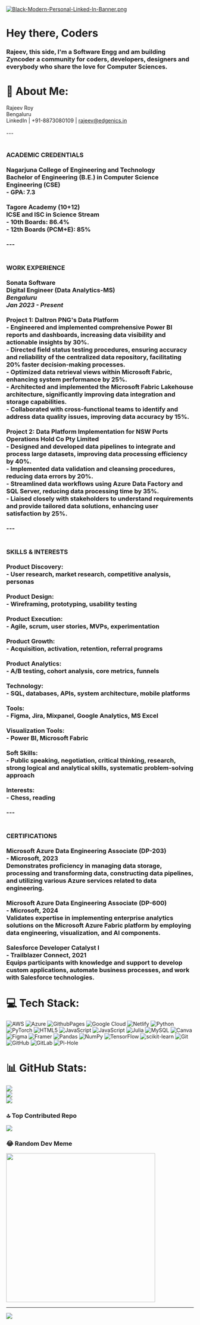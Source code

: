 [![Black-Modern-Personal-Linked-In-Banner.png](https://i.postimg.cc/8zk2my60/Black-Modern-Personal-Linked-In-Banner.png)](https://postimg.cc/gn5tYH4V)

# Hey there, Coders 
### Rajeev, this side, I'm a Software Engg and am building **Zyncoder** a community for coders, developers, designers and everybody who share the love for Computer Sciences.

# 💫 About Me:
Rajeev Roy  <br>Bengaluru  <br>LinkedIn | +91-8873080109 | rajeev@edgenics.in  <br><br>---<br><br>
### ACADEMIC CREDENTIALS<br><br>**Nagarjuna College of Engineering and Technology**  <br>Bachelor of Engineering (B.E.) in Computer Science Engineering (CSE)  <br>- GPA: 7.3  <br><br>**Tagore Academy (10+12)**  <br>ICSE and ISC in Science Stream  <br>- 10th Boards: 86.4%  <br>- 12th Boards (PCM+E): 85%  <br><br>---<br><br>
### WORK EXPERIENCE<br><br>**Sonata Software**  <br>**Digital Engineer (Data Analytics-MS)**  <br>_Bengaluru_  <br>_Jan 2023 - Present_  <br><br>**Project 1: Daltron PNG's Data Platform**  <br>- Engineered and implemented comprehensive Power BI reports and dashboards, increasing data visibility and actionable insights by 30%.  <br>- Directed field status testing procedures, ensuring accuracy and reliability of the centralized data repository, facilitating 20% faster decision-making processes.  <br>- Optimized data retrieval views within Microsoft Fabric, enhancing system performance by 25%.  <br>- Architected and implemented the Microsoft Fabric Lakehouse architecture, significantly improving data integration and storage capabilities.  <br>- Collaborated with cross-functional teams to identify and address data quality issues, improving data accuracy by 15%.<br><br>**Project 2: Data Platform Implementation for NSW Ports Operations Hold Co Pty Limited**  <br>- Designed and developed data pipelines to integrate and process large datasets, improving data processing efficiency by 40%.  <br>- Implemented data validation and cleansing procedures, reducing data errors by 20%.  <br>- Streamlined data workflows using Azure Data Factory and SQL Server, reducing data processing time by 35%.  <br>- Liaised closely with stakeholders to understand requirements and provide tailored data solutions, enhancing user satisfaction by 25%.<br><br>---<br><br>
### SKILLS & INTERESTS<br><br>**Product Discovery:**  <br>- User research, market research, competitive analysis, personas  <br><br>**Product Design:**  <br>- Wireframing, prototyping, usability testing  <br><br>**Product Execution:**  <br>- Agile, scrum, user stories, MVPs, experimentation  <br><br>**Product Growth:**  <br>- Acquisition, activation, retention, referral programs  <br><br>**Product Analytics:**  <br>- A/B testing, cohort analysis, core metrics, funnels  <br><br>**Technology:**  <br>- SQL, databases, APIs, system architecture, mobile platforms  <br><br>**Tools:**  <br>- Figma, Jira, Mixpanel, Google Analytics, MS Excel  <br><br>**Visualization Tools:**  <br>- Power BI, Microsoft Fabric  <br><br>**Soft Skills:**  <br>- Public speaking, negotiation, critical thinking, research, strong logical and analytical skills, systematic problem-solving approach  <br><br>**Interests:**  <br>- Chess, reading  <br><br>---<br><br>
### CERTIFICATIONS<br><br>**Microsoft Azure Data Engineering Associate (DP-203)**  <br>- Microsoft, 2023  <br>  Demonstrates proficiency in managing data storage, processing and transforming data, constructing data pipelines, and utilizing various Azure services related to data engineering.<br><br>**Microsoft Azure Data Engineering Associate (DP-600)**  <br>- Microsoft, 2024  <br>  Validates expertise in implementing enterprise analytics solutions on the Microsoft Azure Fabric platform by employing data engineering, visualization, and AI components.<br><br>**Salesforce Developer Catalyst I**  <br>- Trailblazer Connect, 2021  <br>  Equips participants with knowledge and support to develop custom applications, automate business processes, and work with Salesforce technologies.


# 💻 Tech Stack:
![AWS](https://img.shields.io/badge/AWS-%23FF9900.svg?style=for-the-badge&logo=amazon-aws&logoColor=white) ![Azure](https://img.shields.io/badge/azure-%230072C6.svg?style=for-the-badge&logo=microsoftazure&logoColor=white) ![GithubPages](https://img.shields.io/badge/github%20pages-121013?style=for-the-badge&logo=github&logoColor=white) ![Google Cloud](https://img.shields.io/badge/GoogleCloud-%234285F4.svg?style=for-the-badge&logo=google-cloud&logoColor=white) ![Netlify](https://img.shields.io/badge/netlify-%23000000.svg?style=for-the-badge&logo=netlify&logoColor=#00C7B7) ![Python](https://img.shields.io/badge/python-3670A0?style=for-the-badge&logo=python&logoColor=ffdd54) ![PyTorch](https://img.shields.io/badge/PyTorch-%23EE4C2C.svg?style=for-the-badge&logo=PyTorch&logoColor=white) ![HTML5](https://img.shields.io/badge/html5-%23E34F26.svg?style=for-the-badge&logo=html5&logoColor=white) ![JavaScript](https://img.shields.io/badge/javascript-%23323330.svg?style=for-the-badge&logo=javascript&logoColor=%23F7DF1E) ![JavaScript](https://img.shields.io/badge/javascript-%23323330.svg?style=for-the-badge&logo=javascript&logoColor=%23F7DF1E) ![Julia](https://img.shields.io/badge/-Julia-9558B2?style=for-the-badge&logo=julia&logoColor=white) ![MySQL](https://img.shields.io/badge/mysql-4479A1.svg?style=for-the-badge&logo=mysql&logoColor=white) ![Canva](https://img.shields.io/badge/Canva-%2300C4CC.svg?style=for-the-badge&logo=Canva&logoColor=white) ![Figma](https://img.shields.io/badge/figma-%23F24E1E.svg?style=for-the-badge&logo=figma&logoColor=white) ![Framer](https://img.shields.io/badge/Framer-black?style=for-the-badge&logo=framer&logoColor=blue) ![Pandas](https://img.shields.io/badge/pandas-%23150458.svg?style=for-the-badge&logo=pandas&logoColor=white) ![NumPy](https://img.shields.io/badge/numpy-%23013243.svg?style=for-the-badge&logo=numpy&logoColor=white) ![TensorFlow](https://img.shields.io/badge/TensorFlow-%23FF6F00.svg?style=for-the-badge&logo=TensorFlow&logoColor=white) ![scikit-learn](https://img.shields.io/badge/scikit--learn-%23F7931E.svg?style=for-the-badge&logo=scikit-learn&logoColor=white) ![Git](https://img.shields.io/badge/git-%23F05033.svg?style=for-the-badge&logo=git&logoColor=white) ![GitHub](https://img.shields.io/badge/github-%23121011.svg?style=for-the-badge&logo=github&logoColor=white) ![GitLab](https://img.shields.io/badge/gitlab-%23181717.svg?style=for-the-badge&logo=gitlab&logoColor=white) ![Pi-Hole](https://img.shields.io/badge/pihole-%2396060C.svg?style=for-the-badge&logo=pi-hole&logoColor=white)
# 📊 GitHub Stats:
![](https://github-readme-stats.vercel.app/api?username=zyncoder&theme=dark&hide_border=false&include_all_commits=false&count_private=false)<br/>
![](https://github-readme-streak-stats.herokuapp.com/?user=zyncoder&theme=dark&hide_border=false)<br/>
![](https://github-readme-stats.vercel.app/api/top-langs/?username=zyncoder&theme=dark&hide_border=false&include_all_commits=false&count_private=false&layout=compact)

### 🔝 Top Contributed Repo
![](https://github-contributor-stats.vercel.app/api?username=zyncoder&limit=5&theme=dark&combine_all_yearly_contributions=true)

### 😂 Random Dev Meme
<img src='https://memer-new.vercel.app/' style="height: 400px;"/>

---
[![](https://visitcount.itsvg.in/api?id=zyncoder&icon=0&color=0)](https://visitcount.itsvg.in)

<!-- Proudly created with GPRM ( https://gprm.itsvg.in ) -->
